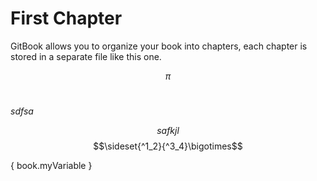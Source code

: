 # First Chapter

GitBook allows you to organize your book into chapters, each chapter is stored in a separate file like this one.

$$\pi$$ 

#

$sdfsa$

$$safkjl $$ 
$$\sideset{^1_2}{^3_4}\bigotimes$$

{ book.myVariable }
